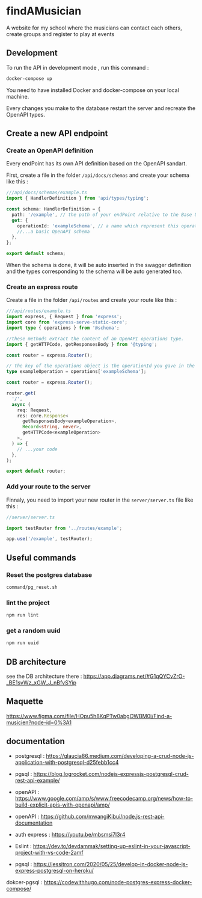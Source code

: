 # findAMusician

A website for my school where the musicians can contact each others, create
groups and register to play at events

## Development

To run the API in development mode , run this command :

```bash
docker-compose up
```

You need to have installed Docker and docker-compose on your local machine.

Every changes you make to the database restart the server and recreate the
OpenAPI types.

## Create a new API endpoint

### Create an OpenAPI definition

Every endPoint has its own API definition based on the OpenAPI sandart.

First, create a file in the folder `/api/docs/schemas` and create your schema
like this :

```ts
///api/docs/schemas/example.ts
import { HandlerDefinition } from 'api/types/typing';

const schema: HandlerDefinition = {
  path: '/example', // the path of your endPoint relative to the Base URL of the application
  get: {
    operationId: 'exampleSchema', // a name which represent this operation
    //...a basic OpenAPI schema
  },
};

export default schema;
```

When the schema is done, it will be auto inserted in the swagger definition and
the types corresponding to the schema will be auto generated too.

### Create an express route

Create a file in the folder `/api/routes` and create your route like this :

```ts
///api/routes/example.ts
import express, { Request } from 'express';
import core from 'express-serve-static-core';
import type { operations } from '@schema';

//these methods extract the content of an OpenAPI operations type.
import { getHTTPCode, getResponsesBody } from '@typing';

const router = express.Router();

// the key of the operations object is the operationId you gave in the OpenAPI definition
type exampleOperation = operations['exampleSchema'];

const router = express.Router();

router.get(
  '/',
  async (
    req: Request,
    res: core.Response<
      getResponsesBody<exampleOperation>,
      Record<string, never>,
      getHTTPCode<exampleOperation>
    >,
  ) => {
    // ...your code
  },
);

export default router;
```

### Add your route to the server

Finnaly, you need to import your new router in the `server/server.ts` file like
this :

```ts
//server/server.ts

import testRouter from '../routes/example';

app.use('/example', testRouter);
```

## Useful commands

### Reset the postgres database

```bash
command/pg_reset.sh
```

### lint the project

```bash
npm run lint
```

### get a random uuid

```bash
npm run uuid
```

## DB architecture

see the DB architecture there :
https://app.diagrams.net/#G1qQYCvZrO-_BE1svWz_xGW_J_nBfvSYip

## Maquette

https://www.figma.com/file/HOpu5h8KqPTw0abgOWBM0i/Find-a-musicien?node-id=0%3A1

## documentation

- postgresql :
  https://glaucia86.medium.com/developing-a-crud-node-js-application-with-postgresql-d25febb1cc4

- pgsql :
  https://blog.logrocket.com/nodejs-expressjs-postgresql-crud-rest-api-example/

- openAPI :
  https://www.google.com/amp/s/www.freecodecamp.org/news/how-to-build-explicit-apis-with-openapi/amp/

- openAPI : https://github.com/mwangiKibui/node.js-rest-api-documentation

- auth express : https://youtu.be/mbsmsi7l3r4

- Eslint :
  https://dev.to/devdammak/setting-up-eslint-in-your-javascript-project-with-vs-code-2amf

- pgsql :
  https://jessitron.com/2020/05/25/develop-in-docker-node-js-express-postgresql-on-heroku/

dokcer-pgsql : https://codewithhugo.com/node-postgres-express-docker-compose/
